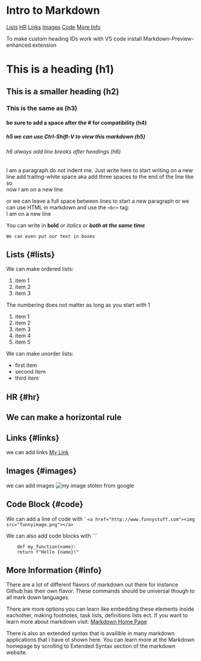 # Intro to Markdown
[Lists](#lists)
[HR](#hr)
[Links](#links)
[Images](#images)
[Code](#code)
[More Info](#info)

To make custom heading IDs work with VS code install Markdown-Preview-enhanced extension


# This is a heading (h1)

## This is a smaller heading (h2)

### This is the same as (h3)

#### be sure to add a space after the # for compatibility (h4)

##### h5 we can use Ctrl-Shift-V to view this markdown (h5)

###### h6 always add line breaks after headings (h6)

I am a paragraph do not indent me. Just write here 
to start writing on a new line add trailing-white space aka add three spaces to the end of the line like so   
now I am on a new line

or we can leave a full space between lines to start a new paragraph or we can use HTML in markdown and use the `<br>` tag:
<br>I am on a new line

You can write in **bold** or *italics* or ***both at the same time***

    We can even put our text in boxes

## Lists {#lists}

We can make ordered lists:
1. item 1
2. item 2
3. item 3
   
The numbering does not matter as long as you start with 1
1. item 1
1. item 2
1. item 3
2. item 4
7. item 5

We can make unorder lists:
- first item 
- second item
- third item

## HR {#hr}

We can make a horizontal rule
---

## Links {#links}

we can add links [My Link](http://www.google.com)

## Images {#images}

we can add images ![my image stolen from google](https://i.chzbgr.com/thumb800/2451461/hC8A4840A/seventeen-very-funny-memes-for-today)

## Code Block {#code}
We can add a line of code with \`
`
<a href="http://www.funnystuff.com"><img src="funnyimage.png"></a>
`

We can also add code blocks with \`\`\`
    
```
    def my_function(name):
    return f"Hello {name}!"
````
    

## More Information {#info}

There are a lot of different flavors of markdown out there for instance Github has their own flavor.  These commands should be universal though to all mark down languages.

There are more options you can learn like embedding these elements inside eachother, making footnotes, task lists, definitions lists ect. If you want to learn more about markdown visit:
[Markdown Home Page](https://www.markdownguide.org/)

There is also an extended syntax that is availible in many markdown applications that I have ot shown here.  You can learn more at the Markdown homepage by scrolling to Extended Syntax section of the markdown website.